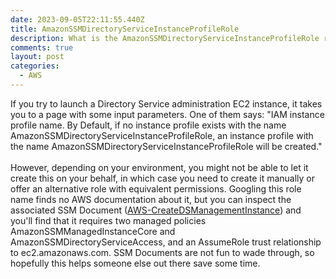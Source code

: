 ```yaml
---
date: 2023-09-05T22:11:55.440Z
title: AmazonSSMDirectoryServiceInstanceProfileRole
description: What is the AmazonSSMDirectoryServiceInstanceProfileRole role?
comments: true
layout: post
categories:
  - AWS
---
```


If you try to launch a Directory Service administration EC2 instance, it takes you to a page with some input parameters. One of them says: "IAM instance profile name. By Default, if no instance profile exists with the name AmazonSSMDirectoryServiceInstanceProfileRole, an instance profile with the name AmazonSSMDirectoryServiceInstanceProfileRole will be created."\
\
However, depending on your environment, you might not be able to let it create this on your behalf, in which case you need to create it manually or offer an alternative role with equivalent permissions. Googling this role name finds no AWS documentation about it, but you can inspect the associated SSM Document ([AWS-CreateDSManagementInstance](https://us-east-1.console.aws.amazon.com/systems-manager/documents/AWS-CreateDSManagementInstance/description?region=us-east-1)) and you'll find that it requires two managed policies AmazonSSMManagedInstanceCore and AmazonSSMDirectoryServiceAccess, and an AssumeRole trust relationship to ec2.amazonaws.com. SSM Documents are not fun to wade through, so hopefully this helps someone else out there save some time.
